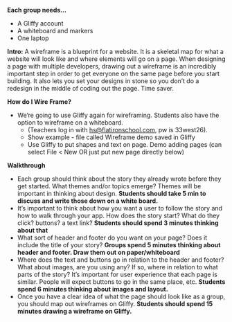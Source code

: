 **Each group needs…** 
+ A Gliffy account
+ A whiteboard and markers
+ One laptop

**Intro:**
A wireframe is a blueprint for a website. It is a skeletal map for what a website will look like and where elements will go on a page. When designing a page with multiple developers, drawing out a wireframe is an incredibly important step in order to get everyone on the same page before you start building. It also lets you set your designs in stone so you don’t do a redesign in the middle of coding out the page. Time saver.

**How do I Wire Frame?**
+ We’re going to use Gliffy again for wireframing. Students also have the option to wireframe on a whiteboard.
  + (Teachers log in with hs@flatironschool.com, pw is 33west26).
  + Show example - file called Wireframe demo saved in Gliffy
  + Use Gliffy to put shapes and text on page. Demo adding pages (can select File < New OR just put new page directly below)

**Walkthrough**
  + Each group should think about the story they already wrote before they get started. What themes and/or topics emerge? Themes will be important in thinking about design. **Students should take 5 min to discuss and write those down on a white board.**
  + It’s important to think about how you want a user to follow the story and how to walk through your app. How does the story start? What do they click? buttons? a text link? **Students should spend 3 minutes thinking about that**
  + What sort of header and footer do you want on your page? Does it include the title of your story? **Groups spend 5 minutes thinking about header and footer. Draw them out on paper/whiteboard**
  + Where does the text and buttons go in relation to the header and footer? What about images, are you using any? If so, where in relation to what parts of the story? It’s important for user experience that each page is similar. People will expect buttons to go in the same place, etc. **Students spend 6 minutes thinking about images and layout.**
  + Once you have a clear idea of what the page should look like as a group, you should map out wireframes on Gliffy. **Students should spend 15 minutes drawing a wireframe on Gliffy.**
